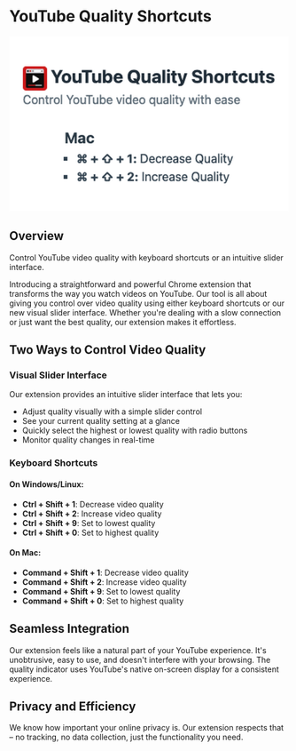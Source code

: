 # YouTube Quality Shortcuts

![intro screen shot](./images/intro_1.png)

## Overview

Control YouTube video quality with keyboard shortcuts or an intuitive slider interface.

Introducing a straightforward and powerful Chrome extension that transforms the way you watch videos on YouTube. Our tool is all about giving you control over video quality using either keyboard shortcuts or our new visual slider interface. Whether you're dealing with a slow connection or just want the best quality, our extension makes it effortless.

## Two Ways to Control Video Quality

### Visual Slider Interface

Our extension provides an intuitive slider interface that lets you:
- Adjust quality visually with a simple slider control
- See your current quality setting at a glance
- Quickly select the highest or lowest quality with radio buttons
- Monitor quality changes in real-time

### Keyboard Shortcuts

#### On Windows/Linux:

- **Ctrl + Shift + 1**: Decrease video quality
- **Ctrl + Shift + 2**: Increase video quality
- **Ctrl + Shift + 9**: Set to lowest quality
- **Ctrl + Shift + 0**: Set to highest quality

#### On Mac:

- **Command + Shift + 1**: Decrease video quality
- **Command + Shift + 2**: Increase video quality
- **Command + Shift + 9**: Set to lowest quality
- **Command + Shift + 0**: Set to highest quality

## Seamless Integration

Our extension feels like a natural part of your YouTube experience. It's unobtrusive, easy to use, and doesn't interfere with your browsing. The quality indicator uses YouTube's native on-screen display for a consistent experience.

## Privacy and Efficiency

We know how important your online privacy is. Our extension respects that – no tracking, no data collection, just the functionality you need.